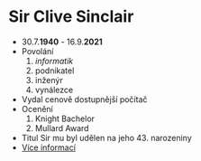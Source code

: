 <h1>Sir Clive Sinclair</h1><ul>	<li>30.7.<strong>1940</strong> - 16.9.<strong>2021</strong></li>	<li>Povolání		<ol>			<li><em>informatik</em></li>			<li>podnikatel</li>			<li>inženýr</li>			<li>vynálezce</li>		</ol>	</li>	<li>Vydal cenově dostupnější počítač</li>	<li>Ocenění		<ol>			<li>Knight Bachelor</li>			<li>Mullard Award</li>		</ol>	</li>	<li>Titul Sir mu byl udělen na jeho 43. narozeniny</li>	<li><a href="https://cs.wikipedia.org/wiki/Clive_Sinclair">Více informací</a></li></ul>